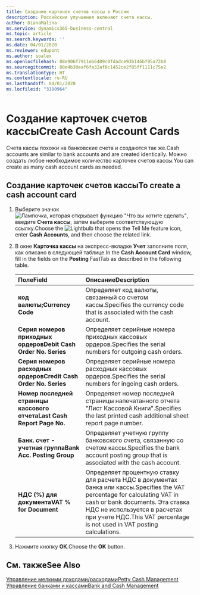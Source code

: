 ```yaml
---
title: Создание карточек счетов кассы в России
description: Российские улучшения включают счета кассы.
author: DianaMalina
ms.service: dynamics365-business-central
ms.topic: article
ms.search.keywords: ''
ms.date: 04/01/2020
ms.reviewer: edupont
ms.author: soalex
ms.openlocfilehash: 88e906f7911eb6409c0fdadce93b146bf95a72b8
ms.sourcegitcommit: 88e4b30eaf6fa32af0c1452ce2f85ff1111c75e2
ms.translationtype: HT
ms.contentlocale: ru-RU
ms.lasthandoff: 04/01/2020
ms.locfileid: "3180964"
---
```

# <a name="create-cash-account-cards"></a><span data-ttu-id="4c2c8-103">Создание карточек счетов кассы</span><span class="sxs-lookup"><span data-stu-id="4c2c8-103">Create Cash Account Cards</span></span>

<span data-ttu-id="4c2c8-104">Счета кассы похожи на банковские счета и создаются так же.</span><span class="sxs-lookup"><span data-stu-id="4c2c8-104">Cash accounts are similar to bank accounts and are created identically.</span></span> <span data-ttu-id="4c2c8-105">Можно создать любое необходимое количество карточек счетов кассы.</span><span class="sxs-lookup"><span data-stu-id="4c2c8-105">You can create as many cash account cards as needed.</span></span>

## <a name="to-create-a-cash-account-card"></a><span data-ttu-id="4c2c8-106">Создание карточек счетов кассы</span><span class="sxs-lookup"><span data-stu-id="4c2c8-106">To create a cash account card</span></span>

1. <span data-ttu-id="4c2c8-107">Выберите значок ![Лампочка, которая открывает функцию "Что вы хотите сделать"](../../media/ui-search/search_small.png "Что вы хотите сделать"), введите **Счета кассы**, затем выберите соответствующую ссылку.</span><span class="sxs-lookup"><span data-stu-id="4c2c8-107">Choose the ![Lightbulb that opens the Tell Me feature](../../media/ui-search/search_small.png "Tell me what you want to do") icon, enter **Cash Accounts**, and then choose the related link.</span></span>

2. <span data-ttu-id="4c2c8-108">В окне **Карточка кассы** на экспресс-вкладке **Учет** заполните поля, как описано в следующей таблице.</span><span class="sxs-lookup"><span data-stu-id="4c2c8-108">In the **Cash Account Card** window, fill in the fields on the **Posting** FastTab as described in the following table.</span></span>

   | <span data-ttu-id="4c2c8-109">Поле</span><span class="sxs-lookup"><span data-stu-id="4c2c8-109">Field</span></span>                            | <span data-ttu-id="4c2c8-110">Описание</span><span class="sxs-lookup"><span data-stu-id="4c2c8-110">Description</span></span>                                                  |
   | :------------------------------- | :----------------------------------------------------------- |
   | <span data-ttu-id="4c2c8-111">**код валюты;**</span><span class="sxs-lookup"><span data-stu-id="4c2c8-111">**Currency Code**</span></span>                | <span data-ttu-id="4c2c8-112">Определяет код валюты, связанный со счетом кассы.</span><span class="sxs-lookup"><span data-stu-id="4c2c8-112">Specifies the currency code that is associated with the cash account.</span></span> |
   | <span data-ttu-id="4c2c8-113">**Серия номеров приходных ордеров**</span><span class="sxs-lookup"><span data-stu-id="4c2c8-113">**Debit Cash Order No. Series**</span></span>  | <span data-ttu-id="4c2c8-114">Определяет серийные номера приходных кассовых ордеров.</span><span class="sxs-lookup"><span data-stu-id="4c2c8-114">Specifies the serial numbers for outgoing cash orders.</span></span>       |
   | <span data-ttu-id="4c2c8-115">**Серия номеров расходных ордеров**</span><span class="sxs-lookup"><span data-stu-id="4c2c8-115">**Credit Cash Order No. Series**</span></span> | <span data-ttu-id="4c2c8-116">Определяет серийные номера расходных кассовых ордеров.</span><span class="sxs-lookup"><span data-stu-id="4c2c8-116">Specifies the serial numbers for ingoing cash orders.</span></span>        |
   | <span data-ttu-id="4c2c8-117">**Номер последней страницы кассового отчета**</span><span class="sxs-lookup"><span data-stu-id="4c2c8-117">**Last Cash Report Page No.**</span></span>    | <span data-ttu-id="4c2c8-118">Определяет номер последней страницы напечатанного отчета "Лист Кассовой Книги".</span><span class="sxs-lookup"><span data-stu-id="4c2c8-118">Specifies the last printed cash additional sheet report page number.</span></span> |
   | <span data-ttu-id="4c2c8-119">**Банк. счет - учетная группа**</span><span class="sxs-lookup"><span data-stu-id="4c2c8-119">**Bank Acc. Posting Group**</span></span>      | <span data-ttu-id="4c2c8-120">Определяет учетную группу банковского счета, связанную со счетом кассы.</span><span class="sxs-lookup"><span data-stu-id="4c2c8-120">Specifies the bank account posting group that is associated with the cash account.</span></span> |
   | <span data-ttu-id="4c2c8-121">**НДС (%) для документа**</span><span class="sxs-lookup"><span data-stu-id="4c2c8-121">**VAT % for Document**</span></span>           | <span data-ttu-id="4c2c8-122">Определяет процентную ставку для расчета НДС в документах банка или кассы.</span><span class="sxs-lookup"><span data-stu-id="4c2c8-122">Specifies the VAT percentage for calculating VAT in cash or bank documents.</span></span> <span data-ttu-id="4c2c8-123">Эта ставка НДС не используется в расчетах при учете НДС.</span><span class="sxs-lookup"><span data-stu-id="4c2c8-123">This VAT percentage is not used in VAT posting calculations.</span></span> |

3. <span data-ttu-id="4c2c8-124">Нажмите кнопку **ОК**.</span><span class="sxs-lookup"><span data-stu-id="4c2c8-124">Choose the **OK** button.</span></span>

## <a name="see-also"></a><span data-ttu-id="4c2c8-125">См. также</span><span class="sxs-lookup"><span data-stu-id="4c2c8-125">See Also</span></span>

[<span data-ttu-id="4c2c8-126">Управление мелкими доходами/расходами</span><span class="sxs-lookup"><span data-stu-id="4c2c8-126">Petty Cash Management</span></span>](Petty-Cash-Management.md)  
[<span data-ttu-id="4c2c8-127">Управление банками и кассами</span><span class="sxs-lookup"><span data-stu-id="4c2c8-127">Bank and Cash Management</span></span>](bank-and-cash-management.md)  
